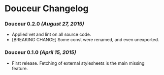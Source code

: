 # Douceur Changelog

### Douceur 0.2.0 _(August 27, 2015)_

- Applied vet and lint on all source code.
- [BREAKING CHANGE] Some const were renamed, and even unexported.

### Douceur 0.1.0 _(April 15, 2015)_

- First release. Fetching of external stylesheets is the main missing feature.
